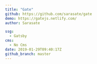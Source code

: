 ```yaml
---
title: "Gate"
github: https://github.com/sarasate/gate
demo: https://gatejs.netlify.com/
author: Sarasate

ssg:
  - Gatsby
cms:
  - No Cms
date: 2019-01-29T09:40:17Z
github_branch: master
---
```

